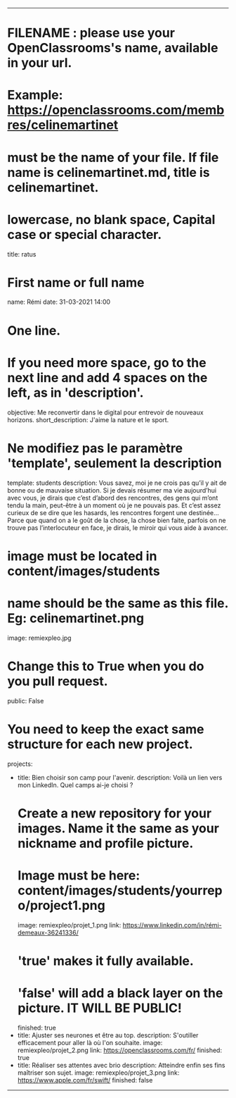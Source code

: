 
---

# FILENAME : please use your OpenClassrooms's name, available in your url.
# Example: https://openclassrooms.com/membres/celinemartinet
# must be the name of your file. If file name is celinemartinet.md, title is celinemartinet.
# lowercase, no blank space, Capital case or special character.
title: ratus

# First name or full name
name: Rémi
date: 31-03-2021 14:00

# One line.
# If you need more space, go to the next line and add 4 spaces on the left, as in 'description'.
objective: Me reconvertir dans le digital pour entrevoir de nouveaux horizons.
short_description: J'aime la nature et le sport.

# Ne modifiez pas le paramètre 'template', seulement la description
template: students
description:
Vous savez, moi je ne crois pas qu’il y ait de bonne ou de mauvaise situation.
Si je devais résumer ma vie aujourd’hui avec vous, je dirais que c’est d’abord des rencontres, des gens qui m’ont tendu la main, peut-être à un moment où je ne pouvais pas.
Et c’est assez curieux de se dire que les hasards, les rencontres forgent une destinée…
Parce que quand on a le goût de la chose, la chose bien faite, parfois on ne trouve pas l’interlocuteur en face, je dirais, le miroir qui vous aide à avancer.

# image must be located in content/images/students
# name should be the same as this file. Eg: celinemartinet.png
image: remiexpleo.jpg

# Change this to True when you do you pull request.
public: False

# You need to keep the exact same structure for each new project.
projects:
  - title: Bien choisir son camp pour l'avenir. 
    description: Voilà un lien vers mon LinkedIn. Quel camps ai-je choisi ?
    # Create a new repository for your images. Name it the same as your nickname and profile picture.
    # Image must be here: content/images/students/yourrepo/project1.png
    image: remiexpleo/projet_1.png
    link: https://www.linkedin.com/in/rémi-demeaux-36241336/
    # 'true' makes it fully available.
    # 'false' will add a black layer on the picture. IT WILL BE PUBLIC!
    finished: true
  - title: Ajuster ses neurones et être au top.
    description: S'outiller efficacement pour aller là où l'on souhaite.
    image: remiexpleo/projet_2.png
    link: https://openclassrooms.com/fr/
    finished: true
  - title: Réaliser ses attentes avec brio
    description: Atteindre enfin ses fins maîtriser son sujet.
    image: remiexpleo/projet_3.png
    link: https://www.apple.com/fr/swift/
    finished: false
---

